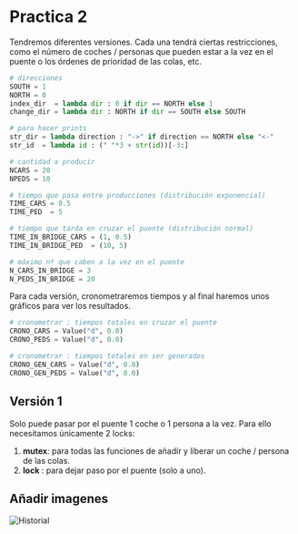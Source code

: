 # Practica 2

Tendremos diferentes versiones. Cada una tendrá ciertas restricciones, como el número de coches / personas que pueden estar a la vez en el puente o los órdenes de prioridad de las colas, etc. 

```python
# direcciones
SOUTH = 1
NORTH = 0
index_dir  = lambda dir : 0 if dir == NORTH else 1
change_dir = lambda dir : NORTH if dir == SOUTH else SOUTH

# para hacer prints
str_dir = lambda direction : "->" if direction == NORTH else "<-" 
str_id  = lambda id : (" "*3 + str(id))[-3:]

# cantidad a producir
NCARS = 20
NPEDS = 10

# tiempo que pasa entre producciones (distribución exponencial)
TIME_CARS = 0.5
TIME_PED  = 5

# tiempo que tarda en cruzar el puente (distribución normal)
TIME_IN_BRIDGE_CARS = (1, 0.5) 
TIME_IN_BRIDGE_PED  = (10, 5) 

# máximo nº que caben a la vez en el puente
N_CARS_IN_BRIDGE = 3
N_PEDS_IN_BRIDGE = 20
```

Para cada versión, cronometraremos tiempos y al final haremos unos gráficos para ver los resultados.

```python
# cronometrar : tiempos totales en cruzar el puente
CRONO_CARS = Value("d", 0.0)
CRONO_PEDS = Value("d", 0.0)

# cronometrar : tiempos totales en ser generados
CRONO_GEN_CARS = Value("d", 0.0)
CRONO_GEN_PEDS = Value("d", 0.0)
```

## Versión 1

Solo puede pasar por el puente 1 coche o 1 persona a la vez. Para ello necesitamos únicamente 2 locks:

 1) **mutex**: para todas las funciones de añadir y liberar un coche / persona de las colas.
 2) **lock** : para dejar paso por el puente (solo a uno). 


## Añadir imagenes
<image
  src="/images/hist.png"
  alt="Historial"
  caption="Evolución de la entrada / salida y esperas del puente">
